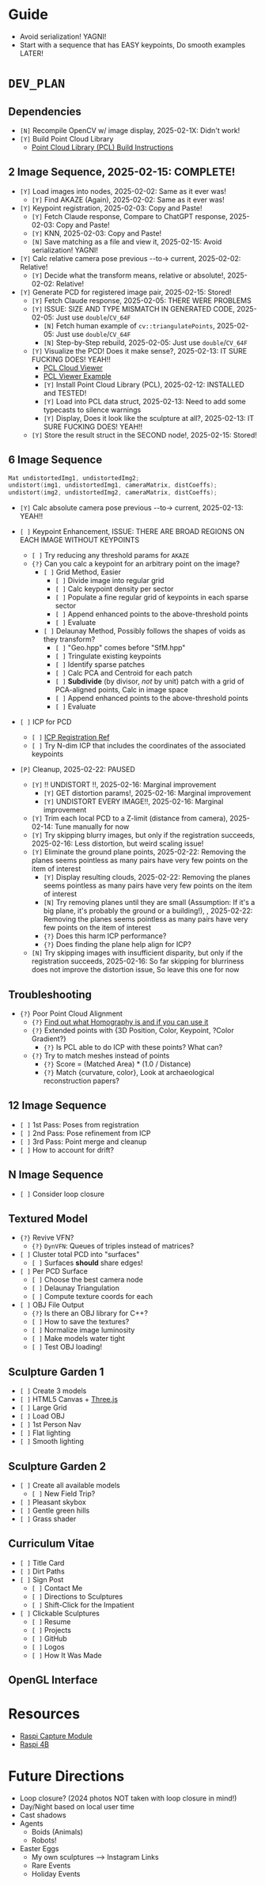 # Guide
* Avoid serialization! YAGNI!
* Start with a sequence that has EASY keypoints, Do smooth examples LATER!


# `DEV_PLAN`

## Dependencies
* `[N]` Recompile OpenCV w/ image display, 2025-02-1X: Didn't work!
* `[Y]` Build Point Cloud Library
    - [Point Cloud Library (PCL) Build Instructions](https://pcl.readthedocs.io/projects/tutorials/en/latest/compiling_pcl_posix.html)

## 2 Image Sequence, 2025-02-15: COMPLETE!
* `[Y]` Load images into nodes, 2025-02-02: Same as it ever was!
    - `[Y]` Find AKAZE (Again), 2025-02-02: Same as it ever was!
* `[Y]` Keypoint registration, 2025-02-03: Copy and Paste!
    - `[Y]` Fetch Claude response, Compare to ChatGPT response, 2025-02-03: Copy and Paste!
    - `[Y]` KNN, 2025-02-03: Copy and Paste!
    - `[N]` Save matching as a file and view it, 2025-02-15: Avoid serialization! YAGNI!
* `[Y]` Calc relative camera pose previous --to-> current, 2025-02-02: Relative!
    - `[Y]` Decide what the transform means, relative or absolute!, 2025-02-02: Relative!
* `[Y]` Generate PCD for registered image pair, 2025-02-15: Stored!
    - `[Y]` Fetch Claude response, 2025-02-05: THERE WERE PROBLEMS
    - `[Y]` ISSUE: SIZE AND TYPE MISMATCH IN GENERATED CODE, 2025-02-05: Just use `double`/`CV_64F`
        * `[N]` Fetch human example of `cv::triangulatePoints`, 2025-02-05: Just use `double`/`CV_64F`
        * `[N]` Step-by-Step rebuild, 2025-02-05: Just use `double`/`CV_64F`
    - `[Y]` Visualize the PCD! Does it make sense?, 2025-02-13: IT SURE FUCKING DOES! YEAH!!
        * [PCL Cloud Viewer](http://pointclouds.org/documentation/classpcl_1_1visualization_1_1_cloud_viewer.html)
        * [PCL Viewer Example](https://github.com/PointCloudLibrary/pcl/blob/master/doc/tutorials/content/sources/pcl_visualizer/pcl_visualizer_demo.cpp)
        * `[Y]` Install Point Cloud Library (PCL), 2025-02-12: INSTALLED and TESTED!
        * `[Y]` Load into PCL data struct, 2025-02-13: Need to add some typecasts to silence warnings
        * `[Y]` Display, Does it look like the sculpture at all?, 2025-02-13: IT SURE FUCKING DOES! YEAH!!
    - `[Y]` Store the result struct in the SECOND node!, 2025-02-15: Stored!

## 6 Image Sequence
```C++
Mat undistortedImg1, undistortedImg2;
undistort(img1, undistortedImg1, cameraMatrix, distCoeffs);
undistort(img2, undistortedImg2, cameraMatrix, distCoeffs);
```  
* `[Y]` Calc absolute camera pose previous --to-> current, 2025-02-13: YEAH!!

* `[ ]` Keypoint Enhancement, ISSUE: THERE ARE BROAD REGIONS ON EACH IMAGE WITHOUT KEYPOINTS
    - `[ ]` Try reducing any threshold params for `AKAZE`
    - `{?}` Can you calc a keypoint for an arbitrary point on the image?
        * `[ ]` Grid Method, Easier
            - `[ ]` Divide image into regular grid
            - `[ ]` Calc keypoint density per sector
            - `[ ]` Populate a fine regular grid of keypoints in each sparse sector
            - `[ ]` Append enhanced points to the above-threshold points
            - `[ ]` Evaluate
        * `[ ]` Delaunay Method, Possibly follows the shapes of voids as they transform?
            - `[ ]` "Geo.hpp" comes before "SfM.hpp"
            - `[ ]` Tringulate existing keypoints
            - `[ ]` Identify sparse patches
            - `[ ]` Calc PCA and Centroid for each patch
            - `[ ]` **Subdivide** (by divisor, *not* by unit) patch with a grid of PCA-aligned points, Calc in image space
            - `[ ]` Append enhanced points to the above-threshold points
            - `[ ]` Evaluate

* `[ ]` ICP for PCD
    - `[ ]` [ICP Registration Ref](https://docs.opencv.org/4.x/dc/d9b/classcv_1_1ppf__match__3d_1_1ICP.html)
    - `[ ]` Try N-dim ICP that includes the coordinates of the associated keypoints

* `[P]` Cleanup, 2025-02-22: PAUSED
    - `[Y]` !! UNDISTORT !!, 2025-02-16: Marginal improvement
        * `[Y]` GET distortion params!, 2025-02-16: Marginal improvement
        * `[Y]` UNDISTORT EVERY IMAGE!!, 2025-02-16: Marginal improvement
    - `[Y]` Trim each local PCD to a Z-limit (distance from camera), 2025-02-14: Tune manually for now
    - `[Y]` Try skipping blurry images, but only if the registration succeeds, 2025-02-16: Less distortion, but weird scaling issue!
    - `[Y]` Eliminate the ground plane points, 2025-02-22: Removing the planes seems pointless as many pairs have very few points on the item of interest
        * `[Y]` Display resulting clouds, 2025-02-22: Removing the planes seems pointless as many pairs have very few points on the item of interest
        * `[N]` Try removing planes until they are small (Assumption: If it's a big plane, it's probably the ground or a building!), , 2025-02-22: Removing the planes seems pointless as many pairs have very few points on the item of interest
        * `{?}` Does this harm ICP performance?
        * `{?}` Does finding the plane help align for ICP?
    - `[N]` Try skipping images with insufficient disparity, but only if the registration succeeds, 2025-02-16: So far skipping for blurriness does not improve the distortion issue, So leave this one for now

    

## Troubleshooting
* `{?}` Poor Point Cloud Alignment
    - `{?}` [Find out what Homography is and if you can use it](https://docs.opencv.org/2.4/doc/tutorials/features2d/feature_homography/feature_homography.html)
    - `{?}` Extended points with {3D Position, Color, Keypoint, ?Color Gradient?}
        * `{?}` Is PCL able to do ICP with these points? What can?
    - `{?}` Try to match meshes instead of points
        * `{?}` Score = (Matched Area) * (1.0 / Distance)
        * `{?}` Match {curvature, color}, Look at archaeological reconstruction papers?

## 12 Image Sequence
* `[ ]` 1st Pass: Poses from registration
* `[ ]` 2nd Pass: Pose refinement from ICP
* `[ ]` 3rd Pass: Point merge and cleanup
* `[ ]` How to account for drift?

## N Image Sequence
* `[ ]` Consider loop closure

## Textured Model
* `{?}` Revive VFN?
    - `{?}` `DynVFN`: Queues of triples instead of matrices?
* `[ ]` Cluster total PCD into "surfaces"
    - `[ ]` Surfaces **should** share edges!
* `[ ]` Per PCD Surface
    - `[ ]` Choose the best camera node
    - `[ ]` Delaunay Triangulation
    - `[ ]` Compute texture coords for each 
* `[ ]` OBJ File Output
    - `{?}` Is there an OBJ library for C++?
    - `[ ]` How to save the textures?
    - `[ ]` Normalize image luminosity
    - `[ ]` Make models water tight
    - `[ ]` Test OBJ loading!

## Sculpture Garden 1
* `[ ]` Create 3 models
* `[ ]` HTML5 Canvas + [Three.js](https://threejs.org/)
* `[ ]` Large Grid
* `[ ]` Load OBJ
* `[ ]` 1st Person Nav
* `[ ]` Flat lighting
* `[ ]` Smooth lighting

## Sculpture Garden 2
* `[ ]` Create all available models
    - `[ ]` New Field Trip?
* `[ ]` Pleasant skybox
* `[ ]` Gentle green hills
* `[ ]` Grass shader

## Curriculum Vitae
* `[ ]` Title Card
* `[ ]` Dirt Paths
* `[ ]` Sign Post
    - `[ ]` Contact Me
    - `[ ]` Directions to Sculptures
    - `[ ]` Shift-Click for the Impatient
* `[ ]` Clickable Sculptures
    - `[ ]` Resume
    - `[ ]` Projects
    - `[ ]` GitHub
    - `[ ]` Logos
    - `[ ]` How It Was Made




## OpenGL Interface

# Resources
* [Raspi Capture Module](https://www.robotshop.com/products/arducam-12mp2-synchronized-stereo-camera-bundle-kit-for-raspberry-pi)
* [Raspi 4B](https://www.robotshop.com/products/yahboom-raspberry-pi-4b-board)

# Future Directions
* Loop closure? (2024 photos NOT taken with loop closure in mind!)
* Day/Night based on local user time
* Cast shadows
* Agents 
    - Boids (Animals)
    - Robots!
* Easter Eggs
    - My own sculptures --> Instagram Links
    - Rare Events
    - Holiday Events


